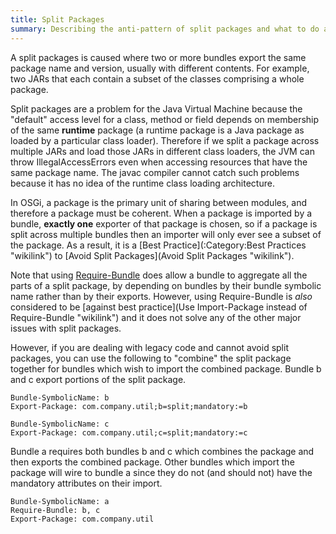 ```yaml
---
title: Split Packages
summary: Describing the anti-pattern of split packages and what to do against them 
---
```


A split packages is caused where two or more bundles export the same
package name and version, usually with different contents. For example,
two JARs that each contain a subset of the classes comprising a whole
package.

Split packages are a problem for the Java Virtual Machine because the
"default" access level for a class, method or field depends on
membership of the same **runtime** package (a runtime package is a Java
package as loaded by a particular class loader). Therefore if we split a
package across multiple JARs and load those JARs in different class
loaders, the JVM can throw IllegalAccessErrors even when accessing
resources that have the same package name. The javac compiler cannot
catch such problems because it has no idea of the runtime class loading
architecture.

In OSGi, a package is the primary unit of sharing between modules, and
therefore a package must be coherent. When a package is imported by a
bundle, **exactly one** exporter of that package is chosen, so if a
package is split across multiple bundles then an importer will only ever
see a subset of the package. As a result, it is a [Best
Practice](:Category:Best Practices "wikilink") to [Avoid Split
Packages](Avoid Split Packages "wikilink").

Note that using [Require-Bundle](Require-Bundle "wikilink") does allow a
bundle to aggregate all the parts of a split package, by depending on
bundles by their bundle symbolic name rather than by their exports.
However, using Require-Bundle is *also* considered to be [against best
practice](Use Import-Package instead of Require-Bundle "wikilink") and
it does not solve any of the other major issues with split packages.

However, if you are dealing with legacy code and cannot avoid split
packages, you can use the following to "combine" the split package
together for bundles which wish to import the combined package. Bundle b
and c export portions of the split package.

`Bundle-SymbolicName: b`  
`Export-Package: com.company.util;b=split;mandatory:=b`

`Bundle-SymbolicName: c`  
`Export-Package: com.company.util;c=split;mandatory:=c`

Bundle a requires both bundles b and c which combines the package and
then exports the combined package. Other bundles which import the
package will wire to bundle a since they do not (and should not) have
the mandatory attributes on their import.

`Bundle-SymbolicName: a`  
`Require-Bundle: b, c`  
`Export-Package: com.company.util`

